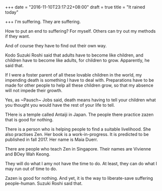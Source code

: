 +++
date = "2016-11-10T23:17:22+08:00"
draft = true
title = "It rained today"

+++
I'm suffering. They are suffering.

How to put an end to suffering? For myself. Others can try out my methods if they want.

And of course they have to find out their own way.

Kodo Suzuki Roshi said that adults have to become like children, and children have to become like adults,
for children to grow. Apparently, he said that.

If I were a foster parent of all these lovable children in the world, my impending death is something
I have to deal with. Preparations have to be made for other people to help all these children grow,
so that my absence will not impede their growth.

Yes, as ~Pausch~ Jobs said, death means having to tell your children what you thought you would
have the rest of your life to tell.

THere is a temple called Antaiji in Japan. The people there practice zazen that is good for nothing.

There is a person who is helping people to find a suitable livelihood. She also practises Zen. Her
book is a work-in-progress. It is predicted to be published in fall 2017. Her name is Maia Duerr.

There are people who teach Zen in Singapore. Their names are Vivienne and BOey Wah Keong.

They will do what I amy not have the time to do. At least, they can do what I may run out of time to do.

Zazen is good for nothing. And yet, it is the way to liberate-save suffering people-human. Suzuki Roshi 
said that.
